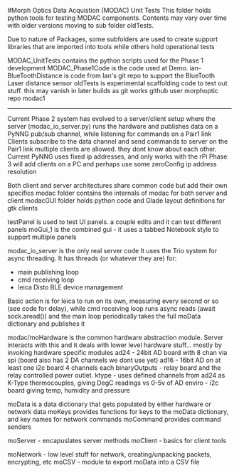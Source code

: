 #Morph Optics Data Acquistion (MODAC) Unit Tests
This folder holds python tools for testing MODAC components. 
Contents may vary over time with older versions moving to sub folder oldTests.

Due to nature of Packages, some subfolders are used to create support libraries that are imported into tools
while others hold operational tests

MODAC_UnitTests contains the python scripts used for the Phase 1 development
MODAC_Phase1Code is the code used at Demo.
ian-BlueToothDistance is code from Ian's git repo to support the BlueTooth Laser distance sensor
oldTests is experimental scaffolding code to test out stuff. this may vanish in later builds as git works
github user morphoptic  repo modac1

------

Current Phase 2 system has evolved to a server/client setup where the server (modac_io_server.py) runs
the hardware and publishes data on a PyNNG pub/sub channel, while listening for commands on a Pair1 link
Clients subscribe to the data channel and send commands to server on the Pair1 link 
multiple clients are allowed. they dont know about each other.
Current PyNNG uses fixed ip addresses, and only works with the rPi
Phase 3 will add clients on a PC and perhaps use some zeroConfig ip address resolution

Both client and server architectures share common code but add their own specifics
modac folder contains the internals of modac for both server and client
modacGUI folder holds python code and Glade layout definitions for gtk clients

testPanel is used to test UI panels. a couple edits and it can test different panels
moGui_1 is the combined gui - it uses a tabbed Notebook style to support multiple panels

modac_io_server is the only real server code
It uses the Trio system for async threading.  It has threads (or whatever they are) for:
  * main publishing loop
  * cmd receiving loop
  * leica Disto BLE device management

Basic action is for leica to run on its own, measuring every second or so (see code for delay),
while cmd receiving loop runs async reads (await sock.aread())
and the main loop periodically takes the full moData dictionary and publishes it

modac/moHardware is the common hardware abstraction module. Server interacts with this and it deals
with lower level hardware stuff... mostly by invoking hardware specific modules
ad24 - 24bit AD board with 8 chan via spi  (board also has 2 DA channels we dont use yet)
ad16 - 16bit AD on at least one i2c board 4 channels each
binaryOutputs - relay board and the relay controlled power outlet.
ktype - uses defined channels from ad24 as K-Type thermocouples, giving DegC readings vs 0-5v of AD
enviro - i2c board giving temp, humidity and pressure

moData is a data dictionary that gets populated by either hardware or network data
moKeys provides functions for keys to the moData dictionary, and key names for network commands
moCommand  provides command senders

moServer - encapuslates server methods
moClient - basics for client tools

moNetwork - low level stuff for network, creating/unpacking packets, encrypting, etc
moCSV - module to export moData into a CSV file

